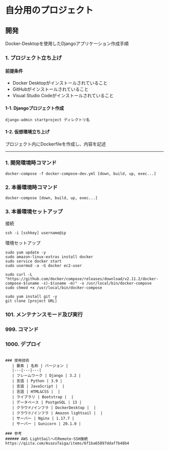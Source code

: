 # 自分用のプロジェクト

## 開発
Docker-Desktopを使用したDjangoアプリケーション作成手順

### 1. プロジェクト立ち上げ

#### 前提条件
* Docker Desktopがインストールされていること
* GitHubがインストールされていること
* Visual Studio Codeがインストールされていること

#### 1-1. Djangoプロジェクト作成
```text
django-admin startproject ディレクトリ名
```

#### 1-2. 仮想環境立ち上げ
プロジェクト内にDockerfileを作成し、内容を記述

---

### 1. 開発環境時コマンド
```text
docker-compose -f docker-compose-dev.yml [down, build, up, exec...]
```

### 2. 本番環境時コマンド
```text
docker-compose [down, build, up, exec...]
```

### 3. 本番環境セットアップ
接続
```text
ssh -i [sshkey] username@ip
```
環境セットアップ
```linux
sudo yum update -y
sudo amazon-linux-extras install docker
sudo service docker start
sudo usermod -a -G docker ec2-user

sudo curl -L "https://github.com/docker/compose/releases/download/v2.11.2/docker-compose-$(uname -s)-$(uname -m)" -o /usr/local/bin/docker-compose
sudo chmod +x /usr/local/bin/docker-compose

sudo yum install git -y
git clone [project URL]
```



### 101. メンテナンスモード及び実行


### 999. コマンド


### 1000. デプロイ

```

### 使用技術
   | 要素 | 名称 | バージョン |
   |---|---|---|
   | フレームワーク | Django | 3.2 |
   | 言語 | Python | 3.9 |
   | 言語 | JavaScript |  |
   | 言語 | HTML&CSS |  |
   | ライブラリ | Bootstrap |  |
   | データベース | PostgeSQL | 13 |
   | クラウド/インフラ | DockerDesktop |  |
   | クラウド/インフラ | Amazon lightsail |  |
   | サーバー | Nginx | 1.17.7 |
   | サーバー | Gunicorn | 20.1.0 |
   
### 参考
###### AWS LightSailへのRemote-SSH接続
https://qiita.com/AsazuTaiga/items/6f1ba65897ddaf7b48b4
